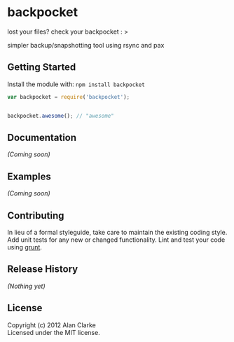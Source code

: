 # backpocket

lost your files? check your backpocket : >

simpler backup/snapshotting tool using rsync and pax

## Getting Started
Install the module with: `npm install backpocket`

```javascript
var backpocket = require('backpocket');


backpocket.awesome(); // "awesome"
```

## Documentation
_(Coming soon)_

## Examples
_(Coming soon)_

## Contributing
In lieu of a formal styleguide, take care to maintain the existing coding style. Add unit tests for any new or changed functionality. Lint and test your code using [grunt](https://github.com/cowboy/grunt).

## Release History
_(Nothing yet)_

## License
Copyright (c) 2012 Alan Clarke  
Licensed under the MIT license.
